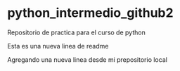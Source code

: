 # python_intermedio_github2
Repositorio de practica para el curso de python

Esta es una nueva linea de readme

Agregando una nueva linea desde mi prepositorio local